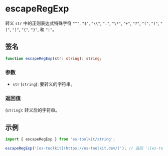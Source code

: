 # escapeRegExp

转义 `str` 中的正则表达式特殊字符 `"^"`, `"$"`, `"\\"`, `"."`, `"\*"`, `"+"`, `"?"`, `"("`, `")"`, `"["`, `"]"`, `"{"`, `"}"`, 和 `"|"`。

## 签名

```typescript
function escapeRegExp(str: string): string;
```

### 参数

- `str` (`string`): 要转义的字符串。

### 返回值

(`string`): 转义后的字符串。

## 示例

```typescript
import { escapeRegExp } from 'es-toolkit/string';

escapeRegExp('[es-toolkit](https://es-toolkit.dev/)'); // 返回 '\[es-toolkit\]\(https://es-toolkit\.slash\.page/\)'
```
